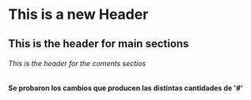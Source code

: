# This is a new Header
## This is the header for main sections
###### This is the header for the coments sectios





















#### Se probaron los cambios que producen las distintas cantidades de '#'
